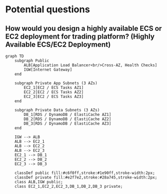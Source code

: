 # Potential questions

## How would you design a highly available ECS or EC2 deployment for trading platform? (Highly Available ECS/EC2 Deployment)

```mermaid
graph TD
    subgraph Public
        ALB[Application Load Balancer<br/>Cross-AZ, Health Checks]
        IGW[Internet Gateway]
    end

    subgraph Private App Subnets (3 AZs)
        EC2_1[EC2 / ECS Tasks AZ1]
        EC2_2[EC2 / ECS Tasks AZ2]
        EC2_3[EC2 / ECS Tasks AZ3]
    end

    subgraph Private Data Subnets (3 AZs)
        DB_1[RDS / DynamoDB / ElastiCache AZ1]
        DB_2[RDS / DynamoDB / ElastiCache AZ2]
        DB_3[RDS / DynamoDB / ElastiCache AZ3]
    end

    IGW --> ALB
    ALB --> EC2_1
    ALB --> EC2_2
    ALB --> EC2_3
    EC2_1 --> DB_1
    EC2_2 --> DB_2
    EC2_3 --> DB_3

    classDef public fill:#c6f0ff,stroke:#1e90ff,stroke-width:2px;
    classDef private fill:#e2f7e2,stroke:#28a745,stroke-width:2px;
    class ALB,IGW public;
    class EC2_1,EC2_2,EC2_3,DB_1,DB_2,DB_3 private;
```
